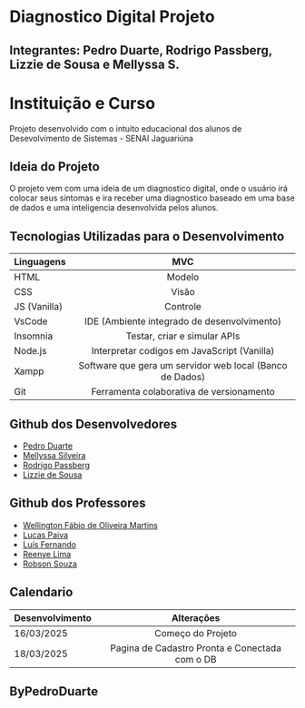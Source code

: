 # Diagnostico Digital Projeto

## Integrantes: Pedro Duarte, Rodrigo Passberg, Lizzie de Sousa e Mellyssa S.

# Instituição e Curso

Projeto desenvolvido com o intuito educacional dos alunos de Desevolvimento de Sistemas - SENAI Jaguariúna 

## Ideia do Projeto

O projeto vem com uma ideia de um diagnostico digital, onde o usuário irá colocar seus sintomas e ira receber uma diagnostico baseado em uma base de dados e uma inteligencia desenvolvida pelos alunos.


## Tecnologias Utilizadas para o Desenvolvimento


| Linguagens  | MVC |
| ------------- |:-------------:|
| HTML | Modelo     |
| CSS    | Visão |
| JS (Vanilla)  | Controle |
| VsCode    | IDE (Ambiente integrado de desenvolvimento) |
| Insomnia    | Testar, criar e simular APIs |
| Node.js    | Interpretar codigos em JavaScript (Vanilla) |
| Xampp    | Software que gera um servidor web local (Banco de Dados) |
| Git    | Ferramenta colaborativa de versionamento |


## Github dos Desenvolvedores

* [Pedro Duarte](https://github.com/PedroDNRusso)
* [Mellyssa Silveira](https://github.com/mellyssaS)
* [Rodrigo Passberg](https://github.com/RodrigoPassberg)
* [Lizzie de Sousa](https://github.com/BigLizziee)

## Github dos Professores

* [Wellington Fábio de Oliveira Martins](https://github.com/wellifabio)
* [Lucas Paiva](https://github.com/lucasPaiva00)
* [Luís Fernando](https://github.com/luisfernandospoljaric)
* [Reenye Lima](https://github.com/ReenyeLima)
* [Robson Souza](https://github.com/robsonbsouzaa)


## Calendario

| Desenvolvimento  | Alterações |
| ------------- |:-------------:|
| 16/03/2025     | Começo do Projeto     |
| 18/03/2025     | Pagina de Cadastro Pronta e Conectada com o DB  |


## ByPedroDuarte

